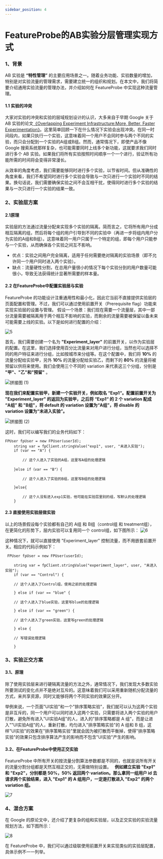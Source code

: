 ```yaml
---
sidebar_position: 4
---
```


# FeatureProbe的AB实验分层管理实现方式

### 1、背景

AB 实验是 **“特性管理”** 的主要应用场景之一。随着业务功能、实验数量的增加，特别是对实验流量的管理需求，需要建立统一的组织和规划。在本文中，我们将简要介绍通用实验流量的管理办法，并介绍如何在 FeatureProbe 中实现这种流量管理。

####  1.1 实验的冲突

大家对实验的冲突和实验的层域规划设计的认识，大多来自于早期 Google 关于 AB 实验的论文[《Overlapping Experiment Infrastructure:More, Better, Faster Experimentation》](https://static.googleusercontent.com/media/research.google.com/en//pubs/archive/36500.pdf)。这里简单回顾一下在什么情况下实验会出现冲突。在同一时间段内，如果只执行一个实验，这意味着同一个用户不会同时参与两个不同的实验，而只会分配到一个实验的A组或B组。然而，通常情况下，即使产品不像 Google 搜索系统那样复杂，也可能需要同时上线多个新功能，这就要求我们同时进行多个 AB 实验。如果我们将所有实验按照时间顺序一个一个进行，验证所有功能所需的时间将会变得非常漫长。

从效率的角度考虑，我们需要能够同时进行多个实验，以节省时间。但从准确性的角度来看，我们不希望同时进行多个实验会导致与一次只进行一个实验时不同的结果。换句话说，我们需要确保实验之间不会互相干扰，使得同时进行多个实验的结果与一次只进行一个实验的结果一致。

### 2、实验层方案

#### 2.1原理

实验层的方法通过流量分配来实现多个实验的隔离。简而言之，它将所有用户分成相互隔离的组，然后将每个组的用户引导到不同的实验中（再进一步将组内用户分为实验的A组和B组）。这意味着同一用户只属于一个特定的组，即每个用户只能参与一个实验，从而确保各个实验之间互不影响。
 
- 优点：实验之间用户完全隔离，适用于任何需要绝对隔离的实验场景（即不允许同一个用户同时进入两个实验）。
- 缺点：流量硬性分割，在总用户量很小的情况下每个实验分到的用户数量可能很小，导致无法获得统计显著所需要的样本量。

####  2.2 在FeatureProbe中配置实验层与实验

FeatureProbe 的功能设计注重通用性和最小化，因此它当前不直接提供实验层的页面配置和管理。不过，我们可以通过使用前置开关（Prerequisite flag）功能来实现实验层的设置与管理。
假设一个场景：我们现在需要一个流量层，其中一部分流量需要被隔离用于两个相互不影响的实验，而剩余的流量需要被保留以备未来可能需要上线的实验。以下是如何进行配置的介绍：

![5](https://github.com/FeatureProbe/FeatureProbe/assets/20610466/7fca2f87-7477-4822-9ed1-1e1ca4cc2a6e)

首先，我们需要创建一个名为 **"Experiment_layer"** 的前置开关，以作为实验层的配置。在这里，我们选择使用百分比流量来对用户进行分组，当然也可以选择不同的用户特征来进行分组，比如按城市来分组等。在这个配置中，我们将 **10%** 的流量分配给实验甲，另外 **10%** 的流量分配给实验乙，而剩下的 **80%** 的流量将被预留以供将来使用。我们会使用三个不同的 variation 来代表这三个分组，分别是 **"甲"、"乙"和"预留"** 。

![拼接图 (1)](https://github.com/FeatureProbe/FeatureProbe/assets/20610466/f6432020-d4b0-44f8-99c9-03139b0b15a3)

**现在我们来配置实验甲，新建一个实验开关，例如取名 “Exp1“。配置前置开关为 "Experiment_layer" 的返回为实验甲，之后将 “Exp1“ 的 2 个 variation 配成 “A组” 和 "B组"，将 default 的 variation 设置为“A组”，将 disable 的 variation 设置为“未进入实验”。**

![拼接图 (2)](https://github.com/FeatureProbe/FeatureProbe/assets/20610466/7c72cc22-ba95-4e98-9d6d-add925a95f4d)

这时，我们可以编写我们的业务代码如下：

```
FPUser fpUser = new FPUser(userId);
    string var = fpClient.stringValue("exp1", user, "未进入实验");
    if (var == "A") {
        
        // 这个人进入了实验的A组，这里写A组的处理逻辑
        
    }else if（var == "B"）{
        
        // 这个人进入了实验的B组，这里写B组的处理逻辑
        
    }else{
        
        // 这个人没有进入exp1实验，他可能在实验层里别的组，写默认的处理逻辑
    }
```

#### 2.3 直接使用实验层做实验

以上的场景假设每个实验都有自己的 A组 和 B组（control组 和 treatment组），在更简化的形势下，层内实验可以复用同一个 control组，如下图所示：
![6](https://github.com/FeatureProbe/FeatureProbe/assets/20610466/d70cc79e-d696-41b8-a147-f8ea0b628b2d)

这种情况下，就可以直接使用 "Experiment_layer" 控制流量，而不用嵌套前置开关。相应的代码示例如下：

```
 FPUser fpUser = new FPUser(userId);
   
    string var = fpClient.stringValue("experiment_layer", user, "未进入实验");
    if (var == "Control") {
        
    // 这个人进入了Control组，使用之前的处理逻辑
    
    } else if (var == "blue" {
        
    // 这个人进入了blue实验，这里写blue的处理逻辑
    
    } else if (var == "green") {
        
    // 这个人进入了green实验，这里写green的处理逻辑
    
    } else {
        
    // 写错误处理逻辑
    
    }
```
### 3、实验正交方案

#### 3.1、原理

除了使用实验层来进行硬隔离流量的方法之外，通常情况下，我们发现大多数实验所要测试的变化点并不是绝对互斥的。这意味着我们可以采用重新随机分配流量的方式，来共享资源，同时又能够将两个不同实验的效果区分开。 

举例来说，一个页面"UI实验"和一个"排序策略实验"，我们就可以认为这两个实验是非互斥的，同一个用户可以同时进入这两个实验，只需要将进入两个实验的用户打散，避免所有进入"UI实验A组"的人，进入的"排序策略都是 A 组"，而是让进入""UI实验A组"的人，重新打散，均匀进入"排序策略实验"的 A 组和 B 组，这样"UI实验"的效果在"排序策略实验"里就会因为被打散而平衡掉，使得"排序策略实验"的效果只包含排序算法产生的影响而不包含"UI实验"产生的影响。

#### 3.2、在FeatureProbe中使用正交实验

FeatureProbe 中所有开关的按流量分割算法参数都是不同的，也就是说所有开关的流量分割分组都是天然互相正交的，无需做特别设置。
 
**例如建立实验 "Exp1" 和 "Exp2"，分别都是 50%，50% 返回两个 variation。那么拿同一组用户 id 去请求两个实验结果，进入 "Exp1" 的 A 组用户，一定是打散进入 "Exp2" 的两个 variation 组。**

![7](https://github.com/FeatureProbe/FeatureProbe/assets/20610466/9db89a01-82a4-4da6-939f-bbe2fe9481b2)

### 4、混合方案

在 Google 的原论文中，还介绍了更复杂的组和实验层，以及正交实验的实验流量规划方法，如下图所示：

![8](https://github.com/FeatureProbe/FeatureProbe/assets/20610466/383bc9e3-0df7-4fb6-a03c-c6a923bbfeed)

在 FeatureProbe 中，我们可以通过级联使用前置开关来实现类似的实验层配置，具体示例不一一列举。









